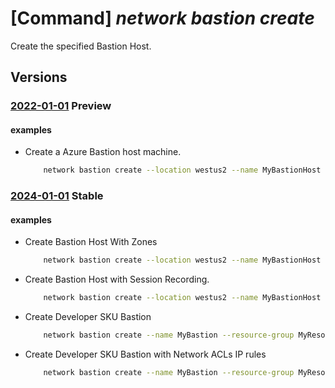 # [Command] _network bastion create_

Create the specified Bastion Host.

## Versions

### [2022-01-01](/Resources/mgmt-plane/L3N1YnNjcmlwdGlvbnMve30vcmVzb3VyY2Vncm91cHMve30vcHJvdmlkZXJzL21pY3Jvc29mdC5uZXR3b3JrL2Jhc3Rpb25ob3N0cy97fQ==/2022-01-01.xml) **Preview**

<!-- mgmt-plane /subscriptions/{}/resourcegroups/{}/providers/microsoft.network/bastionhosts/{} 2022-01-01 -->

#### examples

- Create a Azure Bastion host machine.
    ```bash
        network bastion create --location westus2 --name MyBastionHost --public-ip-address MyPublicIpAddress --resource-group MyResourceGroup --vnet-name MyVnet
    ```

### [2024-01-01](/Resources/mgmt-plane/L3N1YnNjcmlwdGlvbnMve30vcmVzb3VyY2Vncm91cHMve30vcHJvdmlkZXJzL21pY3Jvc29mdC5uZXR3b3JrL2Jhc3Rpb25ob3N0cy97fQ==/2024-01-01.xml) **Stable**

<!-- mgmt-plane /subscriptions/{}/resourcegroups/{}/providers/microsoft.network/bastionhosts/{} 2024-01-01 -->

#### examples

- Create Bastion Host With Zones
    ```bash
        network bastion create --location westus2 --name MyBastionHost --public-ip-address MyPublicIpAddress --resource-group MyResourceGroup --vnet-name MyVnet --zones 1 2 3
    ```

- Create Bastion Host with Session Recording.
    ```bash
        network bastion create --location westus2 --name MyBastionHost --public-ip-address MyPublicIpAddress --resource-group MyResourceGroup --vnet-name MyVnet --zones 1 2 3 --sku Premium --session-recording
    ```

- Create Developer SKU Bastion
    ```bash
        network bastion create --name MyBastion --resource-group MyResourceGroup --sku Developer --vnet-name MyVnet
    ```

- Create Developer SKU Bastion with Network ACLs IP rules
    ```bash
        network bastion create --name MyBastion --resource-group MyResourceGroup --sku Developer --vnet-name MyVnet --network-acls-ips '[{"addressPrefix":"1.1.1.1/16"},{"addressPrefix":"100.64.0.0/10"}]'
    ```

